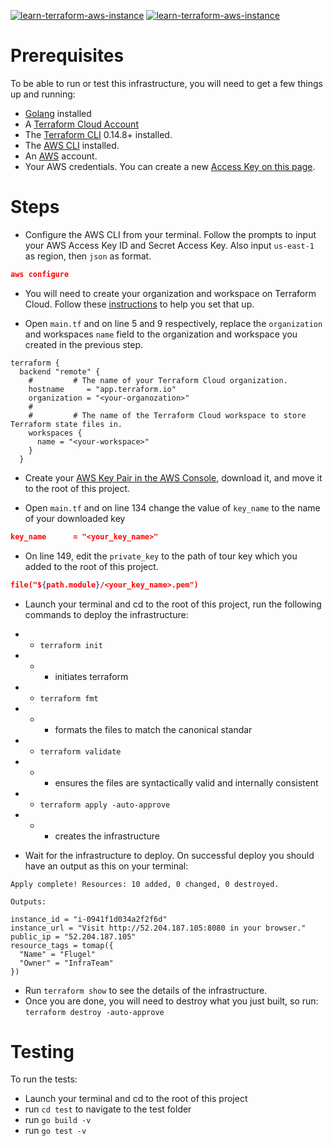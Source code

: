 [![learn-terraform-aws-instance](https://github.com/remiljw/learn-terraform-aws-instance/workflows/Build%20and%20Test/badge.svg)](https://github.com/remiljw/learn-terraform-aws-instance/actions/workflows/test.yml)  [![learn-terraform-aws-instance](https://github.com/remiljw/learn-terraform-aws-instance/workflows/Deploy%20to%20Production/badge.svg)](https://github.com/remiljw/learn-terraform-aws-instance/actions/workflows/deploy.yml) 

# Prerequisites
To be able to run or test this infrastructure, you will need to get a few things up and running: 
- [Golang](https://golang.org/doc/install) installed
- A [Terraform Cloud Account](https://app.terraform.io/)
- The [Terraform CLI](https://learn.hashicorp.com/tutorials/terraform/install-cli?in=terraform/aws-get-started) 0.14.8+ installed.
- The [AWS CLI](https://docs.aws.amazon.com/cli/latest/userguide/install-cliv2.html) installed.
- An [AWS](https://aws.amazon.com/free/) account.
- Your AWS credentials. You can create a new [Access Key on this page](https://console.aws.amazon.com/iam/home?#/security_credentials).

# Steps
- Configure the AWS CLI from your terminal. Follow the prompts to input your AWS Access Key ID and Secret Access Key. Also input `us-east-1` as region, then `json` as format.
```json
aws configure
```
- You will need to create your organization and workspace on Terraform Cloud. Follow these [instructions](https://learn.hashicorp.com/tutorials/terraform/github-actions) to help you set that up.

- Open `main.tf` and on line 5 and 9 respectively, replace the `organization` and workspaces `name` field to the organization and workspace you created in the previous step.
```hcl
terraform {
  backend "remote" {
    #         # The name of your Terraform Cloud organization.
    hostname     = "app.terraform.io"
    organization = "<your-organozation>"
    #
    #         # The name of the Terraform Cloud workspace to store Terraform state files in.
    workspaces {
      name = "<your-workspace>"
    }
  }
```
- Create your [AWS Key Pair in the AWS Console](https://docs.aws.amazon.com/AWSEC2/latest/UserGuide/ec2-key-pairs.html#having-ec2-create-your-key-pair), download it, and move it to the root of this project.

- Open `main.tf` and on line 134 change the value of `key_name` to the name of your downloaded key
```json
key_name      = "<your_key_name>"
```
- On line 149, edit the `private_key` to the path of tour key which you added to the root of this project. 
```json
file("${path.module}/<your_key_name>.pem")
```

- Launch your terminal and cd to the root of this project, run the following commands to deploy the infrastructure:
- - `terraform init`
- - - initiates terraform
- - `terraform fmt` 
- - - formats the files to match the canonical standar
- - `terraform validate`
- - - ensures the files are syntactically valid and internally consistent
- - `terraform apply -auto-approve`
- - - creates the infrastructure

- Wait for the infrastructure to deploy. On successful deploy you should have an output as this on your terminal:
```shell
Apply complete! Resources: 10 added, 0 changed, 0 destroyed.

Outputs:

instance_id = "i-0941f1d034a2f2f6d"
instance_url = "Visit http://52.204.187.105:8080 in your browser."
public_ip = "52.204.187.105"
resource_tags = tomap({
  "Name" = "Flugel"
  "Owner" = "InfraTeam"
})
```
- Run `terraform show` to see the details of the infrastructure. 
- Once you are done, you will need to destroy what you just built, so run:
`terraform destroy -auto-approve` 

# Testing
To run the tests:
- Launch your terminal and cd to the root of this project
- run `cd test` to navigate to the test folder
- run `go build -v`
- run `go test -v`